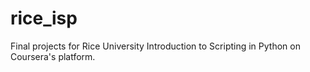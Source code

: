 # rice_isp
Final projects for Rice University Introduction to Scripting in Python on Coursera's platform.
